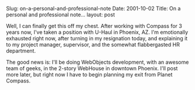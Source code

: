 Slug: on-a-personal-and-professional-note
Date: 2001-10-02
Title: On a personal and professional note...
layout: post

Well, I can finally get this off my chest. After working with Compass for 3 years now, I&#39;ve taken a position with U-Haul in Phoenix, AZ. I&#39;m emotionally exhausted right now, after turning in my resignation today, and explaining it to my project manager, supervisor, and the somewhat flabbergasted HR department. <p>

The good news is: I&#39;ll be doing WebObjects development, with an awesome team of geeks, in the 2-story WebHouse in downtown Phoenix. I&#39;ll post more later, but right now I have to begin planning my exit from Planet Compass.</p>
